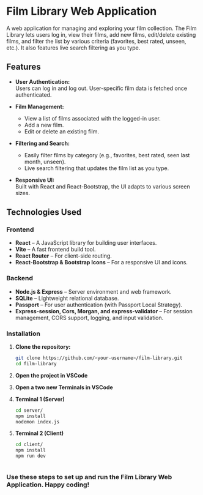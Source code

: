 # Film Library Web Application

A web application for managing and exploring your film collection. The Film Library lets users log in, view their films, add new films, edit/delete existing films, and filter the list by various criteria (favorites, best rated, unseen, etc.). It also features live search filtering as you type.

## Features

- **User Authentication:**  
  Users can log in and log out. User-specific film data is fetched once authenticated.
  
- **Film Management:**  
  - View a list of films associated with the logged-in user.
  - Add a new film.
  - Edit or delete an existing film.
  
- **Filtering and Search:**  
  - Easily filter films by category (e.g., favorites, best rated, seen last month, unseen).
  - Live search filtering that updates the film list as you type.
  
- **Responsive UI:**  
  Built with React and React-Bootstrap, the UI adapts to various screen sizes.

## Technologies Used

### Frontend

- **React** – A JavaScript library for building user interfaces.
- **Vite** – A fast frontend build tool.
- **React Router** – For client-side routing.
- **React-Bootstrap & Bootstrap Icons** – For a responsive UI and icons.

### Backend

- **Node.js & Express** – Server environment and web framework.
- **SQLite** – Lightweight relational database.
- **Passport** – For user authentication (with Passport Local Strategy).
- **Express-session, Cors, Morgan, and express-validator** – For session management, CORS support, logging, and input validation.


### Installation

1. **Clone the repository:**

   ```bash
   git clone https://github.com/<your-username>/film-library.git
   cd film-library

2. **Open the project in VSCode**

3. **Open a two new Terminals in VSCode**

4. **Terminal 1 (Server)**
    ```bash
    cd server/
    npm install
    nodemon index.js

5. **Terminal 2 (Client)**
    ```bash
    cd client/
    npm install
    npm run dev

    

### Use these steps to set up and run the Film Library Web Application. Happy coding!

